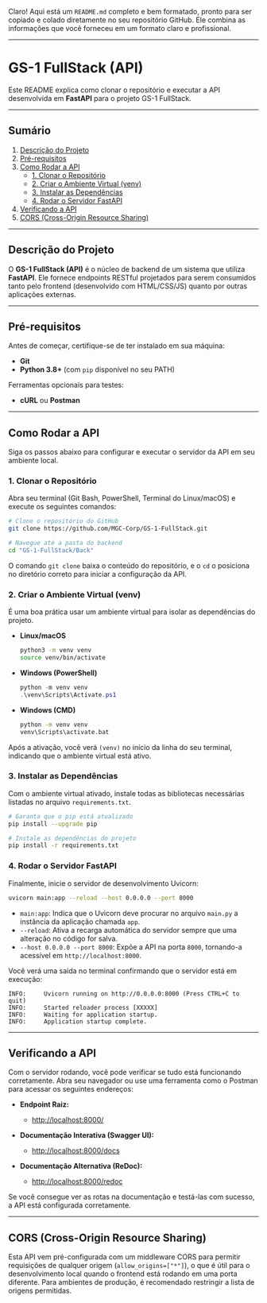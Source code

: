 Claro\! Aqui está um `README.md` completo e bem formatado, pronto para ser copiado e colado diretamente no seu repositório GitHub. Ele combina as informações que você forneceu em um formato claro e profissional.

-----

# GS-1 FullStack (API)

Este README explica como clonar o repositório e executar a API desenvolvida em **FastAPI** para o projeto GS-1 FullStack.

-----

## Sumário

1.  [Descrição do Projeto](https://www.google.com/search?q=%23descri%C3%A7%C3%A3o-do-projeto)
2.  [Pré-requisitos](https://www.google.com/search?q=%23pr%C3%A9-requisitos)
3.  [Como Rodar a API](https://www.google.com/search?q=%23como-rodar-a-api)
      - [1. Clonar o Repositório](https://www.google.com/search?q=%231-clonar-o-reposit%C3%B3rio)
      - [2. Criar o Ambiente Virtual (venv)](https://www.google.com/search?q=%232-criar-o-ambiente-virtual-venv)
      - [3. Instalar as Dependências](https://www.google.com/search?q=%233-instalar-as-depend%C3%AAncias)
      - [4. Rodar o Servidor FastAPI](https://www.google.com/search?q=%234-rodar-o-servidor-fastapi)
4.  [Verificando a API](https://www.google.com/search?q=%23verificando-a-api)
5.  [CORS (Cross-Origin Resource Sharing)](https://www.google.com/search?q=%23cors-cross-origin-resource-sharing)

-----

## Descrição do Projeto

O **GS-1 FullStack (API)** é o núcleo de backend de um sistema que utiliza **FastAPI**. Ele fornece endpoints RESTful projetados para serem consumidos tanto pelo frontend (desenvolvido com HTML/CSS/JS) quanto por outras aplicações externas.

-----

## Pré-requisitos

Antes de começar, certifique-se de ter instalado em sua máquina:

  - **Git**
  - **Python 3.8+** (com `pip` disponível no seu PATH)

Ferramentas opcionais para testes:

  - **cURL** ou **Postman**

-----

## Como Rodar a API

Siga os passos abaixo para configurar e executar o servidor da API em seu ambiente local.

### 1\. Clonar o Repositório

Abra seu terminal (Git Bash, PowerShell, Terminal do Linux/macOS) e execute os seguintes comandos:

```bash
# Clone o repositório do GitHub
git clone https://github.com/MGC-Corp/GS-1-FullStack.git

# Navegue até a pasta do backend
cd "GS-1-FullStack/Back"
```

O comando `git clone` baixa o conteúdo do repositório, e o `cd` o posiciona no diretório correto para iniciar a configuração da API.

### 2\. Criar o Ambiente Virtual (venv)

É uma boa prática usar um ambiente virtual para isolar as dependências do projeto.

  * **Linux/macOS**

    ```bash
    python3 -m venv venv
    source venv/bin/activate
    ```

  * **Windows (PowerShell)**

    ```powershell
    python -m venv venv
    .\venv\Scripts\Activate.ps1
    ```

  * **Windows (CMD)**

    ```bat
    python -m venv venv
    venv\Scripts\activate.bat
    ```

Após a ativação, você verá `(venv)` no início da linha do seu terminal, indicando que o ambiente virtual está ativo.

### 3\. Instalar as Dependências

Com o ambiente virtual ativado, instale todas as bibliotecas necessárias listadas no arquivo `requirements.txt`.

```bash
# Garanta que o pip está atualizado
pip install --upgrade pip

# Instale as dependências do projeto
pip install -r requirements.txt
```

### 4\. Rodar o Servidor FastAPI

Finalmente, inicie o servidor de desenvolvimento Uvicorn:

```bash
uvicorn main:app --reload --host 0.0.0.0 --port 8000
```

  - `main:app`: Indica que o Uvicorn deve procurar no arquivo `main.py` a instância da aplicação chamada `app`.
  - `--reload`: Ativa a recarga automática do servidor sempre que uma alteração no código for salva.
  - `--host 0.0.0.0 --port 8000`: Expõe a API na porta `8000`, tornando-a acessível em `http://localhost:8000`.

Você verá uma saída no terminal confirmando que o servidor está em execução:

```
INFO:     Uvicorn running on http://0.0.0.0:8000 (Press CTRL+C to quit)
INFO:     Started reloader process [XXXXX]
INFO:     Waiting for application startup.
INFO:     Application startup complete.
```

-----

## Verificando a API

Com o servidor rodando, você pode verificar se tudo está funcionando corretamente. Abra seu navegador ou use uma ferramenta como o Postman para acessar os seguintes endereços:

  - **Endpoint Raiz:**

      - [http://localhost:8000/](https://www.google.com/search?q=http://localhost:8000/)

  - **Documentação Interativa (Swagger UI):**

      - [http://localhost:8000/docs](https://www.google.com/search?q=http://localhost:8000/docs)

  - **Documentação Alternativa (ReDoc):**

      - [http://localhost:8000/redoc](https://www.google.com/search?q=http://localhost:8000/redoc)

Se você consegue ver as rotas na documentação e testá-las com sucesso, a API está configurada corretamente.

-----

## CORS (Cross-Origin Resource Sharing)

Esta API vem pré-configurada com um middleware CORS para permitir requisições de qualquer origem (`allow_origins=["*"]`), o que é útil para o desenvolvimento local quando o frontend está rodando em uma porta diferente. Para ambientes de produção, é recomendado restringir a lista de origens permitidas.
